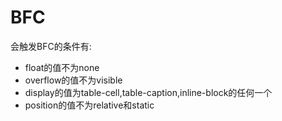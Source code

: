 # BFC
会触发BFC的条件有:
- float的值不为none
- overflow的值不为visible
- display的值为table-cell,table-caption,inline-block的任何一个
- position的值不为relative和static
